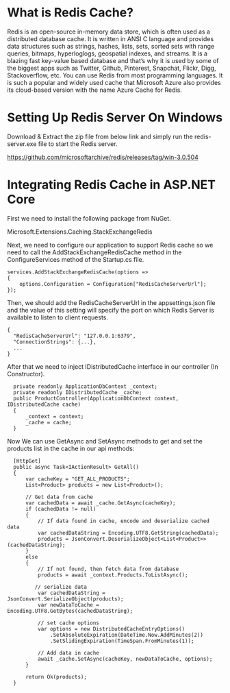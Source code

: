 # What is Redis Cache?
Redis is an open-source in-memory data store, which is often used as a distributed database cache. It is written in ANSI C language and provides data structures such as strings, hashes, lists, sets, sorted sets with range queries, bitmaps, hyperloglogs, geospatial indexes, and streams. It is a blazing fast key-value based database and that’s why it is used by some of the biggest apps such as Twitter, Github, Pinterest, Snapchat, Flickr, Digg, Stackoverflow, etc. You can use Redis from most programming languages. It is such a popular and widely used cache that Microsoft Azure also provides its cloud-based version with the name Azure Cache for Redis.

# Setting Up Redis Server On Windows
Download & Extract the zip file from below link and simply run the redis-server.exe file to start the Redis server.

https://github.com/microsoftarchive/redis/releases/tag/win-3.0.504

# Integrating Redis Cache in ASP.NET Core

First we need to install the following package from NuGet.

Microsoft.Extensions.Caching.StackExchangeRedis

Next, we need to configure our application to support Redis cache so we need to call the AddStackExchangeRedisCache method in the ConfigureServices method of the Startup.cs file. 

    services.AddStackExchangeRedisCache(options =>
    {
        options.Configuration = Configuration["RedisCacheServerUrl"];
    });

Then, we should add the RedisCacheServerUrl in the appsettings.json file and the value of this setting will specify the port on which Redis Server is available to listen to client requests.

    {
      "RedisCacheServerUrl": "127.0.0.1:6379",
      "ConnectionStrings": {...},
      ...
    }
    
After that we need to inject IDistributedCache interface in our controller (In Constructor).

      private readonly ApplicationDbContext _context;
      private readonly IDistributedCache _cache;
      public ProductController(ApplicationDbContext context, IDistributedCache cache)
      {
          _context = context;
          _cache = cache;
      }
      
Now We can use GetAsync and SetAsync methods to get and set the products list in the cache in our api methods: 

      [HttpGet]
      public async Task<IActionResult> GetAll()
      {
          var cacheKey = "GET_ALL_PRODUCTS";
          List<Product> products = new List<Product>();

          // Get data from cache
          var cachedData = await _cache.GetAsync(cacheKey);
          if (cachedData != null)
          {
              // If data found in cache, encode and deserialize cached data
              var cachedDataString = Encoding.UTF8.GetString(cachedData);
              products = JsonConvert.DeserializeObject<List<Product>>(cachedDataString);
          }
          else
          {
              // If not found, then fetch data from database
              products = await _context.Products.ToListAsync();

             // serialize data
              var cachedDataString = JsonConvert.SerializeObject(products);
              var newDataToCache = Encoding.UTF8.GetBytes(cachedDataString);

              // set cache options 
              var options = new DistributedCacheEntryOptions()
                  .SetAbsoluteExpiration(DateTime.Now.AddMinutes(2))
                  .SetSlidingExpiration(TimeSpan.FromMinutes(1));

              // Add data in cache
              await _cache.SetAsync(cacheKey, newDataToCache, options);
          }

          return Ok(products);
      }
  
